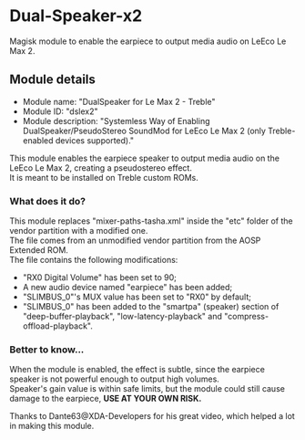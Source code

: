 # Dual-Speaker-x2
<p>Magisk module to enable the earpiece to output media audio on LeEco Le Max 2.</p>

<p>

## Module details
<ul>
	<li> Module name: "DualSpeaker for Le Max 2 - Treble"</li>
	<li> Module ID: "dslex2"</li>
	<li> Module description: "Systemless Way of Enabling DualSpeaker/PseudoStereo SoundMod for LeEco Le Max 2 (only Treble-enabled devices supported)."</li>
</ul></p>

<p>This module enables the earpiece speaker to output media audio on the LeEco Le Max 2, creating a pseudostereo effect.<br>
It is meant to be installed on Treble custom ROMs.</p>


<p>

### What does it do?
This module replaces "mixer-paths-tasha.xml" inside the "etc" folder of the vendor partition with a modified one.<br>
The file comes from an unmodified vendor partition from the AOSP Extended ROM.<br>
The file contains the following modifications:<br>
<ul>
	<li> "RX0 Digital Volume" has been set to 90;</li>
	<li> A new audio device named "earpiece" has been added;</li>
	<li> "SLIMBUS_0"'s MUX value has been set to "RX0" by default;</li>
	<li> "SLIMBUS_0" has been added to the "smartpa" (speaker) section of "deep-buffer-playback", "low-latency-playback" and "compress-offload-playback".</li>
</ul></p>
	
<p>

### Better to know...
When the module is enabled, the effect is subtle, since the earpiece speaker is not powerful enough to output high volumes.<br>
Speaker's gain value is within safe limits, but the module could still cause damage to the earpiece, <b>USE AT YOUR OWN RISK.</b></p>


<p>Thanks to Dante63@XDA-Developers for his great video, which helped a lot in making this module.</p>

